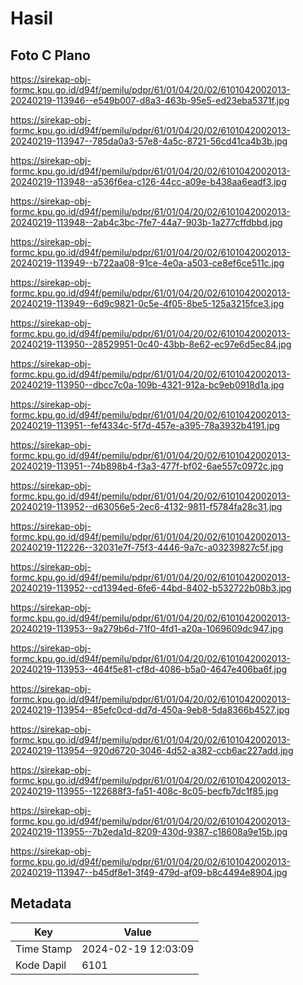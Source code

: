 # Hasil

## Foto C Plano

https://sirekap-obj-formc.kpu.go.id/d94f/pemilu/pdpr/61/01/04/20/02/6101042002013-20240219-113946--e549b007-d8a3-463b-95e5-ed23eba5371f.jpg

https://sirekap-obj-formc.kpu.go.id/d94f/pemilu/pdpr/61/01/04/20/02/6101042002013-20240219-113947--785da0a3-57e8-4a5c-8721-56cd41ca4b3b.jpg

https://sirekap-obj-formc.kpu.go.id/d94f/pemilu/pdpr/61/01/04/20/02/6101042002013-20240219-113948--a536f6ea-c126-44cc-a09e-b438aa6eadf3.jpg

https://sirekap-obj-formc.kpu.go.id/d94f/pemilu/pdpr/61/01/04/20/02/6101042002013-20240219-113948--2ab4c3bc-7fe7-44a7-903b-1a277cffdbbd.jpg

https://sirekap-obj-formc.kpu.go.id/d94f/pemilu/pdpr/61/01/04/20/02/6101042002013-20240219-113949--b722aa08-91ce-4e0a-a503-ce8ef6ce511c.jpg

https://sirekap-obj-formc.kpu.go.id/d94f/pemilu/pdpr/61/01/04/20/02/6101042002013-20240219-113949--6d9c9821-0c5e-4f05-8be5-125a3215fce3.jpg

https://sirekap-obj-formc.kpu.go.id/d94f/pemilu/pdpr/61/01/04/20/02/6101042002013-20240219-113950--28529951-0c40-43bb-8e62-ec97e6d5ec84.jpg

https://sirekap-obj-formc.kpu.go.id/d94f/pemilu/pdpr/61/01/04/20/02/6101042002013-20240219-113950--dbcc7c0a-109b-4321-912a-bc9eb0918d1a.jpg

https://sirekap-obj-formc.kpu.go.id/d94f/pemilu/pdpr/61/01/04/20/02/6101042002013-20240219-113951--fef4334c-5f7d-457e-a395-78a3932b4191.jpg

https://sirekap-obj-formc.kpu.go.id/d94f/pemilu/pdpr/61/01/04/20/02/6101042002013-20240219-113951--74b898b4-f3a3-477f-bf02-6ae557c0972c.jpg

https://sirekap-obj-formc.kpu.go.id/d94f/pemilu/pdpr/61/01/04/20/02/6101042002013-20240219-113952--d63056e5-2ec6-4132-9811-f5784fa28c31.jpg

https://sirekap-obj-formc.kpu.go.id/d94f/pemilu/pdpr/61/01/04/20/02/6101042002013-20240219-112226--32031e7f-75f3-4446-9a7c-a03239827c5f.jpg

https://sirekap-obj-formc.kpu.go.id/d94f/pemilu/pdpr/61/01/04/20/02/6101042002013-20240219-113952--cd1394ed-6fe6-44bd-8402-b532722b08b3.jpg

https://sirekap-obj-formc.kpu.go.id/d94f/pemilu/pdpr/61/01/04/20/02/6101042002013-20240219-113953--9a279b6d-71f0-4fd1-a20a-1069609dc947.jpg

https://sirekap-obj-formc.kpu.go.id/d94f/pemilu/pdpr/61/01/04/20/02/6101042002013-20240219-113953--464f5e81-cf8d-4086-b5a0-4647e406ba6f.jpg

https://sirekap-obj-formc.kpu.go.id/d94f/pemilu/pdpr/61/01/04/20/02/6101042002013-20240219-113954--85efc0cd-dd7d-450a-9eb8-5da8366b4527.jpg

https://sirekap-obj-formc.kpu.go.id/d94f/pemilu/pdpr/61/01/04/20/02/6101042002013-20240219-113954--920d6720-3046-4d52-a382-ccb6ac227add.jpg

https://sirekap-obj-formc.kpu.go.id/d94f/pemilu/pdpr/61/01/04/20/02/6101042002013-20240219-113955--122688f3-fa51-408c-8c05-becfb7dc1f85.jpg

https://sirekap-obj-formc.kpu.go.id/d94f/pemilu/pdpr/61/01/04/20/02/6101042002013-20240219-113955--7b2eda1d-8209-430d-9387-c18608a9e15b.jpg

https://sirekap-obj-formc.kpu.go.id/d94f/pemilu/pdpr/61/01/04/20/02/6101042002013-20240219-113947--b45df8e1-3f49-479d-af09-b8c4494e8904.jpg


## Metadata

| Key        | Value               |
| ---------- | ------------------- |
| Time Stamp | 2024-02-19 12:03:09 |
| Kode Dapil | 6101                |



